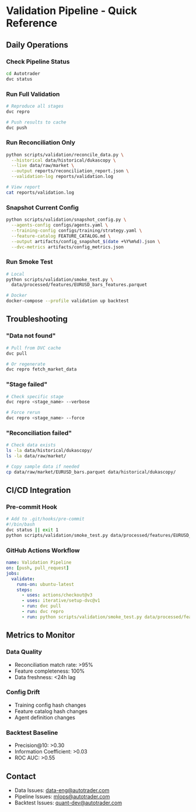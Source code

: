 # Validation Pipeline - Quick Reference

## Daily Operations

### Check Pipeline Status
```bash
cd Autotrader
dvc status
```

### Run Full Validation
```bash
# Reproduce all stages
dvc repro

# Push results to cache
dvc push
```

### Run Reconciliation Only
```bash
python scripts/validation/reconcile_data.py \
  --historical data/historical/dukascopy \
  --live data/raw/market \
  --output reports/reconciliation_report.json \
  --validation-log reports/validation.log

# View report
cat reports/validation.log
```

### Snapshot Current Config
```bash
python scripts/validation/snapshot_config.py \
  --agents-config configs/agents.yaml \
  --training-config configs/training/strategy.yaml \
  --feature-catalog FEATURE_CATALOG.md \
  --output artifacts/config_snapshot_$(date +%Y%m%d).json \
  --dvc-metrics artifacts/config_metrics.json
```

### Run Smoke Test
```bash
# Local
python scripts/validation/smoke_test.py \
  data/processed/features/EURUSD_bars_features.parquet

# Docker
docker-compose --profile validation up backtest
```

## Troubleshooting

### "Data not found"
```bash
# Pull from DVC cache
dvc pull

# Or regenerate
dvc repro fetch_market_data
```

### "Stage failed"
```bash
# Check specific stage
dvc repro <stage_name> --verbose

# Force rerun
dvc repro <stage_name> --force
```

### "Reconciliation failed"
```bash
# Check data exists
ls -la data/historical/dukascopy/
ls -la data/raw/market/

# Copy sample data if needed
cp data/raw/market/EURUSD_bars.parquet data/historical/dukascopy/
```

## CI/CD Integration

### Pre-commit Hook
```bash
# Add to .git/hooks/pre-commit
#!/bin/bash
dvc status || exit 1
python scripts/validation/smoke_test.py data/processed/features/EURUSD_bars_features.parquet
```

### GitHub Actions Workflow
```yaml
name: Validation Pipeline
on: [push, pull_request]
jobs:
  validate:
    runs-on: ubuntu-latest
    steps:
      - uses: actions/checkout@v3
      - uses: iterative/setup-dvc@v1
      - run: dvc pull
      - run: dvc repro
      - run: python scripts/validation/smoke_test.py data/processed/features/EURUSD_bars_features.parquet
```

## Metrics to Monitor

### Data Quality
- Reconciliation match rate: >95%
- Feature completeness: 100%
- Data freshness: <24h lag

### Config Drift
- Training config hash changes
- Feature catalog hash changes
- Agent definition changes

### Backtest Baseline
- Precision@10: >0.30
- Information Coefficient: >0.03
- ROC AUC: >0.55

## Contact

- Data Issues: data-eng@autotrader.com
- Pipeline Issues: mlops@autotrader.com
- Backtest Issues: quant-dev@autotrader.com
